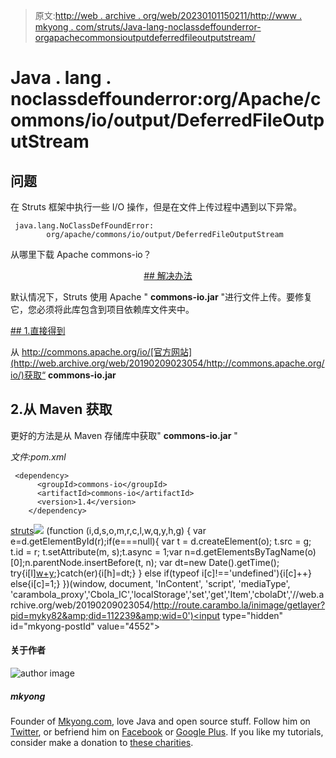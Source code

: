 > 原文:[http://web . archive . org/web/20230101150211/http://www . mkyong . com/struts/Java-lang-noclassdeffounderror-orgapachecommonsioutputdeferredfileoutputstream/](http://web.archive.org/web/20230101150211/http://www.mkyong.com/struts/java-lang-noclassdeffounderror-orgapachecommonsiooutputdeferredfileoutputstream/)

# Java . lang . noclassdeffounderror:org/Apache/commons/io/output/DeferredFileOutputStream

## 问题

在 Struts 框架中执行一些 I/O 操作，但是在文件上传过程中遇到以下异常。

```
 java.lang.NoClassDefFoundError: 
        org/apache/commons/io/output/DeferredFileOutputStream 
```

从哪里下载 Apache commons-io？

 <ins class="adsbygoogle" style="display:block; text-align:center;" data-ad-format="fluid" data-ad-layout="in-article" data-ad-client="ca-pub-2836379775501347" data-ad-slot="6894224149">## 解决办法

默认情况下，Struts 使用 Apache " **commons-io.jar** "进行文件上传。要修复它，您必须将此库包含到项目依赖库文件夹中。

 <ins class="adsbygoogle" style="display:block" data-ad-client="ca-pub-2836379775501347" data-ad-slot="8821506761" data-ad-format="auto" data-ad-region="mkyongregion">## 1.直接得到

从 http://commons.apache.org/io/[官方网站](http://web.archive.org/web/20190209023054/http://commons.apache.org/io/)获取“ **commons-io.jar**

## 2.从 Maven 获取

更好的方法是从 Maven 存储库中获取" **commons-io.jar** "

*文件:pom.xml*

```
 <dependency>
      <groupId>commons-io</groupId>
	  <artifactId>commons-io</artifactId>
      <version>1.4</version>
    </dependency> 
```

[struts](http://web.archive.org/web/20190209023054/http://www.mkyong.com/tag/struts/)</ins></ins>![](../Images/e186470d242a68116fcfb4026c7732cd.png) (function (i,d,s,o,m,r,c,l,w,q,y,h,g) { var e=d.getElementById(r);if(e===null){ var t = d.createElement(o); t.src = g; t.id = r; t.setAttribute(m, s);t.async = 1;var n=d.getElementsByTagName(o)[0];n.parentNode.insertBefore(t, n); var dt=new Date().getTime(); try{i[l][w+y](h,i[l][q+y](h)+'&amp;'+dt);}catch(er){i[h]=dt;} } else if(typeof i[c]!=='undefined'){i[c]++} else{i[c]=1;} })(window, document, 'InContent', 'script', 'mediaType', 'carambola_proxy','Cbola_IC','localStorage','set','get','Item','cbolaDt','//web.archive.org/web/20190209023054/http://route.carambo.la/inimage/getlayer?pid=myky82&amp;did=112239&amp;wid=0')<input type="hidden" id="mkyong-postId" value="4552">

#### 关于作者

![author image](../Images/69ffc81b080c896471cf6d1bdfc48446.png)

##### mkyong

Founder of [Mkyong.com](http://web.archive.org/web/20190209023054/http://mkyong.com/), love Java and open source stuff. Follow him on [Twitter](http://web.archive.org/web/20190209023054/https://twitter.com/mkyong), or befriend him on [Facebook](http://web.archive.org/web/20190209023054/http://www.facebook.com/java.tutorial) or [Google Plus](http://web.archive.org/web/20190209023054/https://plus.google.com/110948163568945735692?rel=author). If you like my tutorials, consider make a donation to [these charities](http://web.archive.org/web/20190209023054/http://www.mkyong.com/blog/donate-to-charity/).